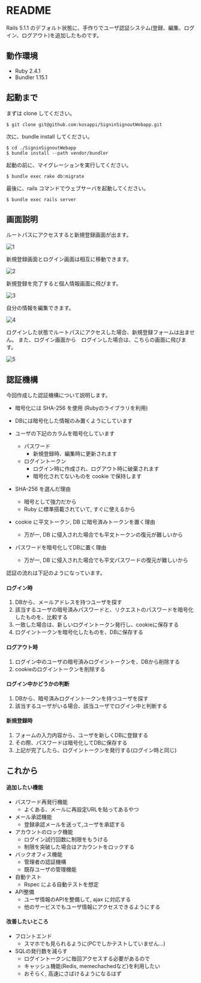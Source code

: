 # README

Rails 5.1.1 のデフォルト状態に、手作りでユーザ認証システム(登録、編集、ログイン、ログアウト)を追加したものです。

## 動作環境

* Ruby 2.4.1
* Bundler 1.15.1

## 起動まで

まずは clone してください。

```
$ git clone git@github.com:kosappi/SigninSignoutWebapp.git
```

次に、bundle install してください。

```
$ cd ./SigninSignoutWebapp
$ bundle install --path vendor/bundler
```

起動の前に、マイグレーションを実行してください。

```
$ bundle exec rake db:migrate
```

最後に、rails コマンドでウェブサーバを起動してください。

```
$ bundle exec rails server
```

## 画面説明

ルートパスにアクセスすると新規登録画面が出ます。

![1](http://i.imgur.com/MDdJ7WY.png?1)

新規登録画面とログイン画面は相互に移動できます。

![2](http://i.imgur.com/LMeEmRq.png?1)

新規登録を完了すると個人情報画面に飛びます。

![3](http://i.imgur.com/QKjQgzc.png?1)

自分の情報を編集できます。

![4](http://i.imgur.com/YKFu9uk.png?1)

ログインした状態でルートパスにアクセスした場合、新規登録フォームは出ません。
また、ログイン画面から　ログインした場合は、こちらの画面に飛びます。

![5](http://i.imgur.com/icOeImG.png?1)

## 認証機構

今回作成した認証機構について説明します。

* 暗号化には SHA-256 を使用 (Rubyのライブラリを利用)
* DBには暗号化した情報のみ置くようにしています
* ユーザの下記のカラムを暗号化しています
    * パスワード
        * 新規登録時、編集時に更新されます
    * ログイントークン
        * ログイン時に作成され、ログアウト時に破棄されます
        * 暗号化されてないものを cookie で保持します


* SHA-256 を選んだ理由
    * 暗号として強力だから
    * Ruby に標準搭載されていて, すぐに使えるから
* cookie に平文トークン, DB に暗号済みトークンを置く理由
    * 万が一, DB に侵入された場合でも平文トークンの復元が難しいから
* パスワードを暗号化してDBに置く理由
    * 万が一, DB に侵入された場合でも平文パスワードの復元が難しいから

認証の流れは下記のようになっています。

#### ログイン時

1. DBから、メールアドレスを持つユーザを探す
1. 該当するユーザの暗号済みパスワードと、リクエストのパスワードを暗号化したものを、比較する
1. 一致した場合は、新しいログイントークン発行し、cookieに保存する
1. ログイントークンを暗号化したものを、DBに保存する

#### ログアウト時

1. ログイン中のユーザの暗号済みログイントークンを、DBから削除する
1. cookieのログイントークンを削除する

#### ログイン中かどうかの判断

1. DBから、暗号済みログイントークンを持つユーザを探す
1. 該当するユーザがいる場合、該当ユーザでログイン中と判断する

#### 新規登録時

1. フォームの入力内容から、ユーザを新しくDBに登録する
1. その際、パスワードは暗号化してDBに保存する
1. 上記が完了したら、ログイントークンを発行する(ログイン時と同じ)

## これから

#### 追加したい機能

* パスワード再発行機能
    * よくある、メールに再設定URLを貼ってあるやつ
* メール承認機能
    * 登録承認メールを送って,ユーザを承認する
* アカウントのロック機能
    * ログイン試行回数に制限をもうける
    * 制限を突破した場合はアカウントをロックする
* バックオフィス機能
    * 管理者の認証機構
    * 既存ユーザの管理機能
* 自動テスト
    * Rspec による自動テストを想定
* API整備
    * ユーザ情報のAPIを整備して, ajax に対応する
    * 他のサービスでもユーザ情報にアクセスできるようにする

#### 改善したいところ

* フロントエンド
    * スマホでも見られるように(PCでしかテストしていません...)
* SQLの発行数を減らす
    * ログイントークンに毎回アクセスする必要があるので
    * キャッシュ機能(Redis, memechachedなど)を利用したい
    * おそらく, 高速にさばけるようになるはず
